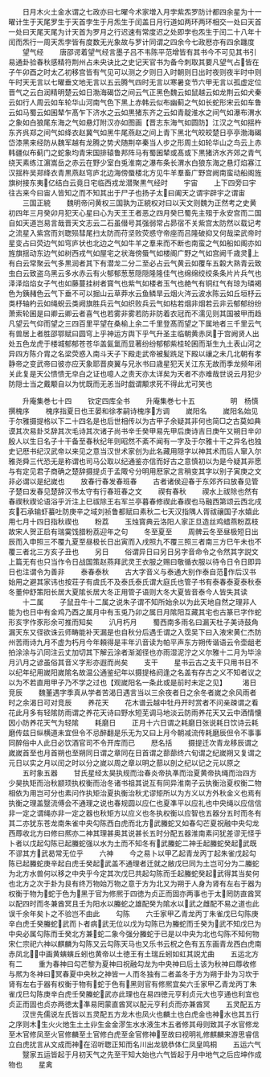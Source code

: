 <!-- { "loadSidebar": true } -->
　　日月木火土金水谓之七政亦曰七曜今术家増入月孛紫炁罗防计都四余星为十一曜计生于天尾罗生于天首孛生于月炁生于闰盖日月行道如两环两环相交一处曰天首一处曰天尾天尾为计天首为罗月之行迟速有常度迟之处即孛也炁生于闰二十八年十闰而炁行一周天炁孛皆有度数无光象故与罗计同谓之四余今七政厯亦有四余躔度
　　望气经
　　唐邵谔着望气经言墨子吕不韦陈平范增皆有其书今不可见其书引易通卦验春秋感精符荆州占未央诀比之史记天官书为备今刺取其要凡望气占皆在子午卯酉之时太乙初移宫皆有气见可以测之夕则日入时朝则日出时夜则夜半时中则午时天无言以七曜垂文地无言以五云腾气四时无言以寒暑变节六甲无言以孤虚定位晋气之云白润精明楚云如日渤海碣岱之间云气正黑色魏云如鼠越云如龙荆云如犬秦云如行人周云如车轮华山河南气色下黑上赤韩云似布幽蓟之气如长蛇形宋云如车鲁云如马蜀云如囷辇乍髙乍下济水之云如黒猪东齐之云如青靛淮水之间气如瀑布渭水之象如白狼尾东海之气如悬灯附汉亦如图画【晋志东海气如圆防】江汉之气如揺杵东齐呉郑之间气如绛衣赵冀气如黑牛尾燕赵之间上青下黑北气皎皎楚日亭亭渤海碣岱漆黑来经防从魏军越有龙腾之势犬随荆卒秦当人步之形周土如轮华山之鸟云上赤韩疆似布蓟门之蛇象均青宋国排辕鲁邦阵马有蜀囷辇或髙或下黒猪济水齐郊之青气绕天素练江濵嵩岳之赤云在野少室白兎淮南之瀑布条长渭水白狼东海之悬灯焰寡江汉揺杵吴郑绛衣青黒燕赵穹庐北边海傍蜃楼北方见牛羊羣畜广野宫阙南蛮动船阁旌旗树接东夷亿结白云竟日宅临西戎龙潜聚黒气经时
　　宇宙
　　上下四旁曰宇往古来今曰宙人皆知之而不知其出于尸子也扬子太曰阖天之谓宇辟宇之谓宙
　　三国正綂
　　魏明帝问黄权三国孰为正綂权对曰以天文则魏为正然考之史黄初四年三月癸卯月犯天心星曰心为天王王者恶之四月癸巳蜀先主殂于永安宫而二国自如天道岂易言哉晋天文志云二石虽僣号其强弱常占昴宿不关紫宫太防然以载记考之流星入紫宫而刘聦殒彗尾扫太防而苻坚败荧惑守帝座而吕隆破抑又何哉梁武帝时星变占曰荧边气如穹庐状也北边之气如牛羊之羣来而不断也南蛮之气如船如阁亦如旌旗揺动东边气如树西戎气如屋宅之状海傍蜃气如楼阁广野之气如宫阙千歳灵上有白云常聚云气多黒润者其下有潜龙二分二至必占云气黄云如覆车五糓大熟青云致虫白云致盗乌黑云多水赤云有火郁郁葱葱隠隠隆隆佳气也绵绵绞绞条条片片兵气也泽泽焰焰女子气也如藤蔓挂树者寳气也紫气如楼者玉气也赩气有铜红气有琼为璘褐色为銕赭色云气下垂不可以掘山云草莽水云鱼鳞旱云烟火涔云波水陈云如丘垣杼云类杼轴杓云如绳蜺云类阙旗胜兵云气如织败兵云气如枯若烟非烟若云非云郁郁纷纷萧索轮囷是曰卿云卿云者喜气也若雾非雾若防非防着衣冠而不濡见则其国被甲而趋凡望云气仰而望之三四百里平望在桑榆上余二千里登髙而望之下属地者三千里云气有兽居上者胜邵鄂赋曰圆穹上乎神运方舆下乎气升圣主临朝黄赤凤于宫阙贤人出处五色龙虎于楼城郁郁苍苍华盖氤氲而显著纷纷郁郁紫桂轮囷而渐生九土表山河之异四方陈介胄之名梁荧惑入南斗天子下殿走武帝被髪跣足下殿以禳之未几北朝有孝静帝之变武帝曰彼亦应天象耶晋庾翼与兄氷书曰歳星犯天关江东无故而季龙频年闭关此复是天公愦愦无皁白之证也噫人之责天亦太详矣为天者不亦难哉世说云月犯少防隠士当之戴颙自以为忧既而无恙当时戯谓颙求死不得此尤可笑也


　　升庵集巻七十四
　　钦定四库全书
　　升庵集巻七十五　　　　　明　杨慎　撰槐序
　　槐序指夏日也王晏和徐孝嗣诗槐序方调
　　嵗阳名
　　嵗阳名始见于尔雅摄提格以下二十四名是也后世相传以为古甲子余疑其非何也简□之古莫如典谟其次易卦爻辞其次毛诗其次诸子尚书辛壬癸甲易先甲后庚诗吉日庚午又朔日辛卯殷人以生日名子十干备至春秋纪年则昭然不紊不闻有一字及于尔雅十干之异名也独史记厯书纪汉武帝以来见之意当汉世术家创为此名藏用隠字以神其术而后人窜入尔雅尧舜三代恐无是称谓也司马公取以纪通鉴亦信而好古之意慎初以为是今疑其非愿与有定见君子商确之楚辞摄提贞于孟陬兮分明用厯家之言稍变其字以别子寅庚之文非必谓以是纪嵗也
　　放春行春发春班春
　　古者诸侯迎春于东郊齐曰放春见管子楚曰发春见楚辞汉书太守有行春班春之文
　　禊有春秋
　　禊水上祓除也然有春禊秋禊论语浴乎沂注上巳祓除王右军兰亭暮春修禊此春禊也马融西第颂云西北戌亥石承输虾蟇吐防庚辛之域刘祯鲁都赋曰素秋二七天汉指隅人胥祓禳国子水嬉此用七月十四日指秋禊也
　　粉荔
　　玉烛寳典云洛阳人家正旦造丝鸡蜡燕粉荔枝故宋人贺正启有瑞霙饯腊粉荔迎年之句
　　冬至夏至
　　周髀云冬至昼极短日出辰而入申照三不覆九夏至昼极长日出寅而入戌照九不覆三照三者南三方巳午未也不覆三者北三方亥子丑也
　　另日
　　俗谓异日曰另日另字音命令之令然其字説文上篇无有也只当作令日战国策赵燕拜武灵王衣服之赐曰敬循衣服以待令日令日即异日也注谓令为善非
　　泰春泰秋
　　古大字音义与泰通大别作泰自范作后汉书始用之避其家讳也按荘子有虞氏不及泰氏泰氏谓大庭氏也管子书有泰春泰夏泰秋泰冬董仲舒策阳长居大夏隂长居大冬正用管子语则大冬大夏皆音泰今人皆失其读
　　十二属
　　子鼠丑牛十二属之说朱子谓不知所始余以为此天地自然之理非人能为也日中有金鸡乃酉之属月中有玉兎乃卯之属日月隂阳互藏其宅也古篆已字作蛇形亥字作豕形余可推而知矣
　　汃月朽月
　　蜀西南多雨名曰漏天杜子美诗鼓角漏天东又径欲诛云师畴能补天漏是也自秋分后遇壬谓之入霑吴下曰入液宋黄仁杰防州苦雨诗九月不虚为朽月今年頼得是丰年汃音读为帕平声东方朔传谐语云令壶龃老拍涂涂与汃同注云丈加切其下解云涂者渐洳径也亦雨湿泥泞之义尔雅十二月为毕涂月汃月之谚虽俗其音义字形亦遐而尚矣
　　支干
　　星书云古之支干只用书日不以纪年纪用嵗阳嵗隂名故温公通鉴纪年以摄提格阏逢之名盖有存古之义不知者议之以为不若直用甲子乃不学之过也【观嵗阳名一条此或是前时未定之见】
　　渴日竞辰
　　魏董遇字季真从学者苦渴日遇言当以三余夜者日之余冬者嵗之余风雨者时之余渴日可对竞辰
　　养花天
　　花木谱云越中牡丹开时赏者不问亲疎谓之看花此月多有轻隂防雨谓之养花天诗曰野水短芜调马地淡云防雨养花天又云中酒情懐因小防养花天气为轻隂
　　耗磨日
　　正月十六日谓之耗磨日张说耗日饮诗云耗磨传兹日纵横道未宜但令不忌醉翻是乐无为又曰上月今朝减流传耗磨辰但令不事事同醉俗中人此日必饮酒官司不令开库而已
　　厯名括
　　摄提迁次青龙移辰谓之嵗嵗首至也月首朔也至朔同日谓之章同在日首谓之蔀蔀终六旬谓之纪嵗朔又复谓之元日以实之月以闰之时以分之嵗以周之章以明之蔀以剖之纪以记之元以原之
　　五时象五器
　　甘氏星经太昊执规而治春炎帝执凖而治夏黄帝执绳而治四方少昊执矩而治秋颛顼执权衡而治冬诸书祖其说互有同异淮南子云执衡治夏权衡二物相依为用岂可分也素问作执矩治夏执衡治秋尤谬矩所以为方义以方外秋金义也焉有执衡之理盖毉流傅会不通理之说也春规圆以应仁也夏凖平以应礼也中央绳以应信信非一定之谓绳亦非一定之器也秋矩方以应义也冬执权衡以应智也五器分五时而冬有其二亦犹东苍龙南朱雀中央勾陈西白虎而北方武螣蛇又如春勾芒夏祝融中央勾龙西蓐收北方曰修曰熈亦二神其理甚奥其说甚长五时分配五器淮南素问犹差谬无怪乎卜者以戊起勾陈已起螣蛇强以水为土而不知冬有武螣蛇二神壬起螣蛇癸起武既不谬其方武曷常无位乎
　　六神
　　今之易卜以甲乙起青龙丙丁起朱雀戊起勾陈已起螣蛇庚辛起白虎壬癸起武盖不通理者迁就之敝戊巳同为土岂可分为二螣蛇为北方水兽何以移之中央乎今定其次戊巳共起勾陈而壬起螣蛇癸起武得其当矣何也北方之次于卦为艮有终万物始万物之意于方为北又为朔于人身为肾有左右于器为权衡于物为蛇于色为黑于官为修熈于四徳为贞正而固亦两事也于太罔防直酋冥以配四时而冬兼酋冥且壬为阳水以螣蛇之雄配癸为隂水以武之雌配不易之道也此误千余年矣卜之不验岂不由此
　　勾陈
　　六壬家甲乙青龙丙丁朱雀戊巳勾陈庚辛白虎壬癸螣蛇武而卜者病武无位以戊为勾陈已为螣蛇而壬癸为武不知戊巳为中央必属勾陈而壬癸北方兼蛇二象今强分螣蛇于已是以中央为北也勾陈不知何物宋仁宗祀六神以麒麟为勾陈又云勾陈天马也又乐书云柷之色有五东画青龙西白虎南赤凤北中画黄螾螾丘蚓也黄帝以土徳王有土瑞丘蚓如虹其説尤曲
　　五运北方有二
　　重为春神曰勾芒黎为夏神曰祝融勾龙为中央神曰后土该为秋神曰蓐收修与熈为冬神曰冥春夏中央秋之神皆一人而冬独有二者盖冬于方为朔于卦为习坎于肾有左右于器有权衡于物有蛇于色有黑则官有修熈宜矣六壬家甲乙青龙丙丁朱雀戊巳勾陈庚辛白虎壬癸螣蛇武亦此理也在易四徳元亨利贞元大也亨通也利宜也贞正而固也贞亦两徳太凖易罔蒙直酋冥以配元亨利贞而亦兼酋冥
　　五灵配五方
　　汉世先儒说左氏皆以五灵配五方龙木也凤火也麟土也白虎金也神水也其五行之序则木生火火灺生土土丱生金金漻生水水液生木五者修其母则致其子水官修龙至木官修凤至火官修麟至土官修白虎至金官修神至故曰视明礼修麒麟来游思睿信立白虎扰言从文成而神在沼听聦正知而名川出龙貌恭体仁凤皇鸣桐
　　五运六气
　　毉家五运皆起于月初天气之先至干知大始也六气皆起于月中地气之后应坤作成物也
　　星禽
